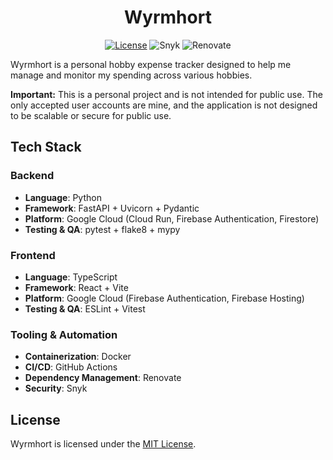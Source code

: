 <h1 align="center">Wyrmhort</h1>

<p align="center">
  <a href="./LICENSE"><img src="https://img.shields.io/badge/License-MIT-yellow?style=flat-square" alt="License"></a>
  <img src="https://img.shields.io/badge/Snyk-monitored-4C4A73?logo=snyk&style=flat-square" alt="Snyk">
  <img src="https://img.shields.io/badge/Renovate-enabled-brightgreen?logo=renovate&style=flat-square" alt="Renovate">
</p>

Wyrmhort is a personal hobby expense tracker designed to help me manage and monitor my spending across various hobbies.

**Important:** This is a personal project and is not intended for public use. The only accepted user accounts are mine,
and the application is not designed to be scalable or secure for public use.

## Tech Stack

### Backend

- **Language**: Python
- **Framework**: FastAPI + Uvicorn + Pydantic
- **Platform**: Google Cloud (Cloud Run, Firebase Authentication, Firestore)
- **Testing & QA**: pytest + flake8 + mypy

### Frontend

- **Language**: TypeScript
- **Framework**: React + Vite
- **Platform**: Google Cloud (Firebase Authentication, Firebase Hosting)
- **Testing & QA**: ESLint + Vitest

### Tooling & Automation

- **Containerization**: Docker
- **CI/CD**: GitHub Actions
- **Dependency Management**: Renovate
- **Security**: Snyk

## License

Wyrmhort is licensed under the [MIT License](LICENSE).

[//]: # (```bash)
[//]: # (uvicorn src.api.routes:app --reload)
[//]: # (docker compose up --build)
[//]: # (```)
